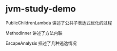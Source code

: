 # jvm-study-demo

PublicChildrenLambda 讲述了公共子表达式优化的过程

MethodInner 讲述了方法内联

EscapeAnalysis 描述了几种逃逸情况